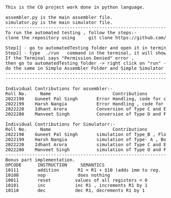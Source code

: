 <pre>
This is the CO project work done in python language.

assembler.py is the main assembler file.
simulator.py is the main simulator file.
--------------------------------------------------------------------------------------------------------------
To run the automated testing , follow the steps:-
clone the repository using     git clone https://github.com/hn-iiitd/CO_project     command.

Step1] - go to automatedTesting folder and open it in terminal
Step2] - type  ./run   command in the terminal, it will show the test results.
If the Terminal says "Permission Denied" error , 
then go to automatedTesting folder -> right click on "run" -> click on "Properties" -> Permissions -> check box "Allow as executing File", 
do the same in Simple Assembler Folder and Simple Simulator too. Now it will work fine. This error is due to "run" file permissions.
---------------------------------------------------------------------------------------------------------------
---------------------------------------------------------------------------------------------------------------

Individual Contributions for assembler:-
Roll No.     Name                       Contributions
2022190    Guneet Pal Singh       Error Handling, code for conversion of Type- B to Binary and implemented bonus part for assembler.
2022199    Harsh Nangia           Error Handling , code for conversion of Type- A to Binary
2022220    Idhant Arora           Conversion of Type C and E to Binary
2022280    Manveet Singh          Conversion of Type D and F to Binary

Individual Contributions for Simulatorr:-
Roll No.     Name                       Contributions
2022190    Guneet Pal Singh       simulation of Type_B , Floating point.
2022199    Harsh Nangia           simulation of Type- A , Bonus part of simulator , floating point.
2022220    Idhant Arora           simulation of Type C and E, floating point.
2022280    Manveet Singh          simulation of Type D and F,floating point.
---------------------------------------------------------------------------------------------------------------
Bonus part implementation.
OPCODE      INSTRUCTION     SEMANTICS                             SYNTAX          TYPE
10111       addition       R1 = R1 + $10 (adds imm to reg.        addi R1 $iimm     B
10100       nop            does nothing                           nop               F
10011       reset         values of all registers = 0             reset             F
10101       inc           inc R1 , increments R1 by 1             inc R1            new
10110       dec           dec R1, decrements R1 by 1              dec R1            new
<pre/>

